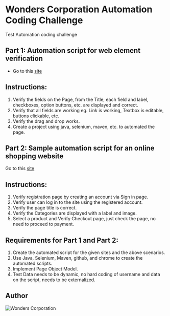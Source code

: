 # Wonders Corporation Automation Coding Challenge
Test Automation coding challenge

## Part 1: Automation script for web element verification
- Go to this [site](https://artoftesting.com/samplesiteforselenium)

## Instructions:
1.	Verify the fields on the Page, from the Title, each field and label, checkboxes, option buttons, etc. are displayed and correct.
2.	Verify that all fields are working eg. Link is working, Textbox is editable, buttons clickable, etc. 
3.	Verify the drag and drop works.
4.	Create a project using java, selenium, maven, etc. to automated the page.

## Part 2: Sample automation script for an online shopping website
Go to this [site](https://www.giordano.com/GB/en-US/)

## Instructions:
1.	Verify registration page by creating an account via Sign in page.
2.	Verify user can log in to the site using the registered account.
3.	Verify the page title is correct.
4.	Verify the Categories are displayed with a label and image.
5.	Select a product and Verify Checkout page, just check the page, no need to proceed to payment.

## Requirements for Part 1 and Part 2:
1.	Create the automated script for the given sites and the above scenarios.
2.	Use Java, Selenium, Maven, github, and chrome to create the automated scripts.
3.	Implement Page Object Model.
4.	Test Data needs to be dynamic, no hard coding of username and data on the script, needs to be externalized.

## Author
![Wonders Corporation](./src/assets/images/wonders-logo.png)
